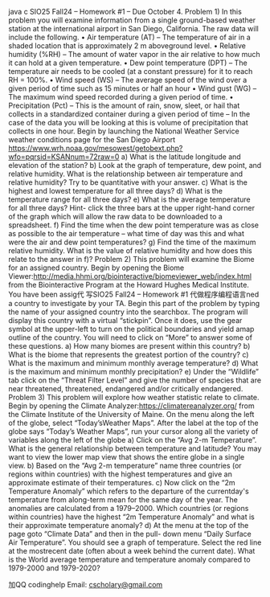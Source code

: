 java c SIO25 Fall24 – Homework #1 – Due October 4. Problem 1) In this problem you will examine information from a single ground-based weather station at the international airport in San Diego, California. The raw data will include the following. • Air temperature (AT) – The temperature of air in a shaded location that is approximately 2 m aboveground level. • Relative humidity (%RH) – The amount of water vapor in the air relative to how much it can hold at a given temperature. • Dew point temperature (DPT) – The temperature air needs to be cooled (at a constant pressure) for it to reach RH = 100%. • Wind speed (WS) – The average speed of the wind over a given period of time such as 15 minutes or half an hour • Wind gust (WG) – The maximum wind speed recorded during a given period of time. • Precipitation (Pct) – This is the amount of rain, snow, sleet, or hail that collects in a standardized container during a given period of time – In the case of the data you   will be looking at this is volume of precipitation that collects in one hour. Begin by launching the National Weather Service weather conditions page for the San Diego Airport https://www.wrh.noaa.gov/mesowest/getobext.php?wfo=pqrsid=KSANnum=72raw=0 a) What is the latitude longitude and elevation of the station? b) Look at the graph of temperature, dew point, and relative humidity. What is the relationship between air temperature and relative humidity? Try to be quantitative with your answer. c) What is the highest and lowest temperature for all three days? d) What is the temperature range for all three days? e) What is the average temperature for all three days?  Hint- click the three bars at the upper right-hand corner of the graph which will allow the raw data to be downloaded to a spreadsheet. f) Find the time when the dew point temperature was as close as possible to the air temperature – what time of day was this and what were the air and dew point temperatures? g) Find the time of the maximum relative humidity. What is the value of relative humidity and how does this relate to the answer in f)? Problem 2) This problem will examine the Biome for an assigned country. Begin by opening the Biome Viewer:http://media.hhmi.org/biointeractive/biomeviewer_web/index.html from the Biointeractive Program at the Howard Hughes Medical Institute. You have been assig代 写SIO25 Fall24 – Homework #1 代做程序编程语言ned a country to investigate by your TA. Begin this part of the problem by typing the name of your assigned country into the searchbox. The program will display this country with a virtual “stickpin”. Once it does, use the gear symbol at the upper-left to turn on the political boundaries and yield amap outline of the country. You will need to click on “More” to answer some of these questions. a) How many biomes are present within this country? b) What is the biome that represents the greatest portion of the country? c)   What is the maximum and minimum monthly average temperature? d) What is the maximum and minimum monthly precipitation? e) Under the “Wildlife” tab click on the “Threat Filter Level” and give the number of species that are near threatened, threatened, endangered and/or critically endangered. Problem 3) This problem will explore how weather statistic relate to climate. Begin by opening the Climate Analyzer:https://climatereanalyzer.org/ from the Climate Institute of the University of Maine. On the menu along the left of the globe, select “Today’sWeather Maps”. After the label at the top of the globe says “Today’s Weather Maps”, run your cursor along all the variety of variables along the left of the globe a)   Click on the “Avg 2-m Temperature”. What is the general relationship between temperature and latitude? You may want to view the lower map view that shows the entire globe in a single view. b)  Based on the “Avg 2-m temperature” name three countries (or regions within countries) with the highest temperatures and give an approximate estimate of their temperatures. c)   Now click on the “2m Temperature Anomaly” which refers to the departure of the currentday's temperature from along-term mean for the same day of the year. The anomalies are calculated from a 1979–2000.  Which countries (or regions within countries) have the highest “2m Temperature Anomaly” and what is their approximate temperature anomaly? d)  At the menu at the top of the page goto “Climate Data” and then in the pull- down menu “Daily Surface Air Temperature”.  You should see a graph of temperature.  Select the red line at the mostrecent date (often about a week behind the current date).  What is the World average temperature and temperature anomaly compared to 1979-2000 and 1979-2020?

   加QQ codinghelp Email: cscholary@gmail.com
